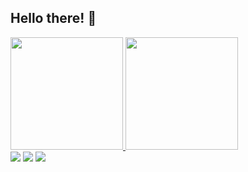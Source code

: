 ## Hello there! 👋
<div>
  <a href="https://www.linkedin.com/in/matheus-chauss%C3%AA/">
  <img height="180em" src="https://github-readme-stats.vercel.app/api?username=mchausse22&show_icons=true&theme=tokyonight">
  <img height="180em" src="https://github-readme-stats.vercel.app/api/top-langs/?username=mchausse22&layout=compact&theme=tokyonight">
</div>

<div> 
  <a href="https://www.linkedin.com/in/rafaella-ballerini-45875016a" target="_blank"><img src="https://img.shields.io/badge/-LinkedIn-%230077B5?style=for-the-badge&logo=linkedin&logoColor=white" target="_blank"></a>
  <a href="https://instagram.com/rafaballerini" target="_blank"><img src="https://img.shields.io/badge/-Instagram-%23E4405F?style=for-the-badge&logo=instagram&logoColor=white" target="_blank"></a>
 	<a href = "mailto:contatorafaballerini@gmail.com"><img src="https://img.shields.io/badge/Microsoft_Outlook-0078D4?style=for-the-badge&logo=microsoft-outlook&logoColor=white" target="_blank"></a>
   
  
</div>
<!--
**MChausse22/MChausse22** is a ✨ _special_ ✨ repository because its `README.md` (this file) appears on your GitHub profile.

Here are some ideas to get you started:

- 🔭 I’m currently working on ...
- 🌱 I’m currently learning ...
- 👯 I’m looking to collaborate on ...
- 🤔 I’m looking for help with ...
- 💬 Ask me about ...
- 📫 How to reach me: ...
- 😄 Pronouns: ...
- ⚡ Fun fact: ...
-->
